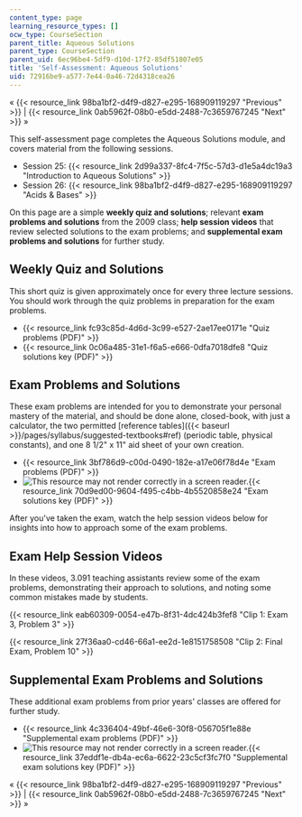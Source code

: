 ```yaml
---
content_type: page
learning_resource_types: []
ocw_type: CourseSection
parent_title: Aqueous Solutions
parent_type: CourseSection
parent_uid: 6ec96be4-5df9-d10d-17f2-85df51807e05
title: 'Self-Assessment: Aqueous Solutions'
uid: 72916be9-a577-7e44-0a46-72d4318cea26
---
```


« {{< resource_link 98ba1bf2-d4f9-d827-e295-168909119297 "Previous" >}} | {{< resource_link 0ab5962f-08b0-e5dd-2488-7c3659767245 "Next" >}} »

This self-assessment page completes the Aqueous Solutions module, and covers material from the following sessions.

*   Session 25: {{< resource_link 2d99a337-8fc4-7f5c-57d3-d1e5a4dc19a3 "Introduction to Aqueous Solutions" >}}
*   Session 26: {{< resource_link 98ba1bf2-d4f9-d827-e295-168909119297 "Acids & Bases" >}}

On this page are a simple **weekly quiz and solutions**; relevant **exam problems and solutions** from the 2009 class; **help session videos** that review selected solutions to the exam problems; and **supplemental exam problems and solutions** for further study.

Weekly Quiz and Solutions
-------------------------

This short quiz is given approximately once for every three lecture sessions. You should work through the quiz problems in preparation for the exam problems.

*   {{< resource_link fc93c85d-4d6d-3c99-e527-2ae17ee0171e "Quiz problems (PDF)" >}}
*   {{< resource_link 0c06a485-31e1-f6a5-e666-0dfa7018dfe8 "Quiz solutions key (PDF)" >}}

Exam Problems and Solutions
---------------------------

These exam problems are intended for you to demonstrate your personal mastery of the material, and should be done alone, closed-book, with just a calculator, the two permitted [reference tables]({{< baseurl >}}/pages/syllabus/suggested-textbooks#ref) (periodic table, physical constants), and one 8 1/2" x 11" aid sheet of your own creation.

*   {{< resource_link 3bf786d9-c00d-0490-182e-a17e06f78d4e "Exam problems (PDF)" >}}
*   ![This resource may not render correctly in a screen reader.](/images/inacessible.gif){{< resource_link 70d9ed00-9604-f495-c4bb-4b5520858e24 "Exam solutions key (PDF)" >}}

After you've taken the exam, watch the help session videos below for insights into how to approach some of the exam problems.

Exam Help Session Videos
------------------------

In these videos, 3.091 teaching assistants review some of the exam problems, demonstrating their approach to solutions, and noting some common mistakes made by students.

{{< resource_link eab60309-0054-e47b-8f31-4dc424b3fef8 "Clip 1: Exam 3, Problem 3" >}}

{{< resource_link 27f36aa0-cd46-66a1-ee2d-1e8151758508 "Clip 2: Final Exam, Problem 10" >}}

Supplemental Exam Problems and Solutions
----------------------------------------

These additional exam problems from prior years' classes are offered for further study.

*   {{< resource_link 4c336404-49bf-46e6-30f8-056705f1e88e "Supplemental exam problems (PDF)" >}}
*   ![This resource may not render correctly in a screen reader.](/images/inacessible.gif){{< resource_link 37eddf1e-db4a-ec6a-6622-23c5cf3fc7f0 "Supplemental exam solutions key (PDF)" >}}

« {{< resource_link 98ba1bf2-d4f9-d827-e295-168909119297 "Previous" >}} | {{< resource_link 0ab5962f-08b0-e5dd-2488-7c3659767245 "Next" >}} »